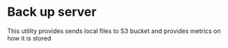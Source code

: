 # Back up server

This utility provides sends local files to S3 bucket and provides metrics on how it is stored